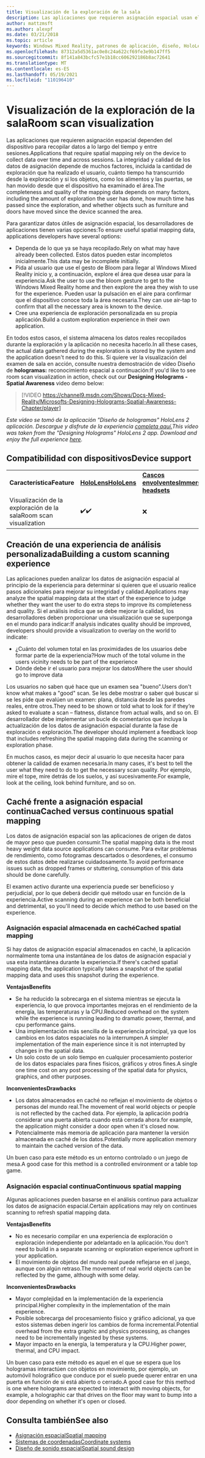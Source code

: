 ```yaml
---
title: Visualización de la exploración de la sala
description: Las aplicaciones que requieren asignación espacial usan el dispositivo para recopilar datos a lo largo del tiempo y entre sesiones.
author: mattzmsft
ms.author: alexpf
ms.date: 03/21/2018
ms.topic: article
keywords: Windows Mixed Reality, patrones de aplicación, diseño, HoloLens, examen de sala, asignación espacial, malla, casco de realidad mixta, casco de realidad mixta de Windows, casco de realidad virtual, HoloLens
ms.openlocfilehash: 87312a5d5361ac0e8c24a622cf69fe3e9b147ff5
ms.sourcegitcommit: 8f141a843bcfc57e1b18cc606292186b8ac72641
ms.translationtype: MT
ms.contentlocale: es-ES
ms.lasthandoff: 05/19/2021
ms.locfileid: "110196410"
---
```

# <a name="room-scan-visualization"></a><span data-ttu-id="92e0b-104">Visualización de la exploración de la sala</span><span class="sxs-lookup"><span data-stu-id="92e0b-104">Room scan visualization</span></span>

<span data-ttu-id="92e0b-105">Las aplicaciones que requieren asignación espacial dependen del dispositivo para recopilar datos a lo largo del tiempo y entre sesiones.</span><span class="sxs-lookup"><span data-stu-id="92e0b-105">Applications that require spatial mapping rely on the device to collect data over time and across sessions.</span></span> <span data-ttu-id="92e0b-106">La integridad y calidad de los datos de asignación depende de muchos factores, incluida la cantidad de exploración que ha realizado el usuario, cuánto tiempo ha transcurrido desde la exploración y si los objetos, como los alimentos y las puertas, se han movido desde que el dispositivo ha examinado el área.</span><span class="sxs-lookup"><span data-stu-id="92e0b-106">The completeness and quality of the mapping data depends on many factors, including the amount of exploration the user has done, how much time has passed since the exploration, and whether objects such as furniture and doors have moved since the device scanned the area.</span></span>

<span data-ttu-id="92e0b-107">Para garantizar datos útiles de asignación espacial, los desarrolladores de aplicaciones tienen varias opciones:</span><span class="sxs-lookup"><span data-stu-id="92e0b-107">To ensure useful spatial mapping data, applications developers have several options:</span></span>
* <span data-ttu-id="92e0b-108">Dependa de lo que ya se haya recopilado.</span><span class="sxs-lookup"><span data-stu-id="92e0b-108">Rely on what may have already been collected.</span></span> <span data-ttu-id="92e0b-109">Estos datos pueden estar incompletos inicialmente.</span><span class="sxs-lookup"><span data-stu-id="92e0b-109">This data may be incomplete initially.</span></span>
* <span data-ttu-id="92e0b-110">Pida al usuario que use el gesto de Bloom para llegar al Windows Mixed Reality inicio y, a continuación, explore el área que desea usar para la experiencia.</span><span class="sxs-lookup"><span data-stu-id="92e0b-110">Ask the user to use the bloom gesture to get to the Windows Mixed Reality home and then explore the area they wish to use for the experience.</span></span> <span data-ttu-id="92e0b-111">Pueden usar la pulsación en el aire para confirmar que el dispositivo conoce toda la área necesaria.</span><span class="sxs-lookup"><span data-stu-id="92e0b-111">They can use air-tap to confirm that all the necessary area is known to the device.</span></span>
* <span data-ttu-id="92e0b-112">Cree una experiencia de exploración personalizada en su propia aplicación.</span><span class="sxs-lookup"><span data-stu-id="92e0b-112">Build a custom exploration experience in their own application.</span></span>

<span data-ttu-id="92e0b-113">En todos estos casos, el sistema almacena los datos reales recopilados durante la exploración y la aplicación no necesita hacerlo.</span><span class="sxs-lookup"><span data-stu-id="92e0b-113">In all these cases, the actual data gathered during the exploration is stored by the system and the application doesn't need to do this.</span></span> <span data-ttu-id="92e0b-114">Si quiere ver la visualización del examen de sala en acción, consulte nuestra demostración de vídeo Diseño de **hologramas:** reconocimiento espacial a continuación:</span><span class="sxs-lookup"><span data-stu-id="92e0b-114">If you'd like to see room scan visualization in action, check out our **Designing Holograms - Spatial Awareness** video demo below:</span></span>

> [!VIDEO https://channel9.msdn.com/Shows/Docs-Mixed-Reality/Microsofts-Designing-Holograms-Spatial-Awareness-Chapter/player]

<span data-ttu-id="92e0b-115">*Este vídeo se tomó de la aplicación "Diseño de hologramas" HoloLens 2 aplicación. Descargue y disfrute de la experiencia [completa aquí.](https://aka.ms/dhapp)*</span><span class="sxs-lookup"><span data-stu-id="92e0b-115">*This video was taken from the "Designing Holograms" HoloLens 2 app. Download and enjoy the full experience [here](https://aka.ms/dhapp).*</span></span>

## <a name="device-support"></a><span data-ttu-id="92e0b-116">Compatibilidad con dispositivos</span><span class="sxs-lookup"><span data-stu-id="92e0b-116">Device support</span></span>

<table>
    <colgroup>
    <col width="33%" />
    <col width="33%" />
    <col width="33%" />
    </colgroup>
    <tr>
        <td><span data-ttu-id="92e0b-117"><strong>Característica</strong></span><span class="sxs-lookup"><span data-stu-id="92e0b-117"><strong>Feature</strong></span></span></td>
        <td><span data-ttu-id="92e0b-118"><a href="/hololens/hololens1-hardware"><strong>HoloLens</strong></a></span><span class="sxs-lookup"><span data-stu-id="92e0b-118"><a href="/hololens/hololens1-hardware"><strong>HoloLens</strong></a></span></span></td>
        <td><span data-ttu-id="92e0b-119"><a href="../discover/immersive-headset-hardware-details.md"><strong>Cascos envolventes</strong></a></span><span class="sxs-lookup"><span data-stu-id="92e0b-119"><a href="../discover/immersive-headset-hardware-details.md"><strong>Immersive headsets</strong></a></span></span></td>
    </tr>
     <tr>
        <td><span data-ttu-id="92e0b-120">Visualización de la exploración de la sala</span><span class="sxs-lookup"><span data-stu-id="92e0b-120">Room scan visualization</span></span></td>
        <td><span data-ttu-id="92e0b-121">✔️</span><span class="sxs-lookup"><span data-stu-id="92e0b-121">✔️</span></span></td>
        <td>❌</td>
    </tr>
</table>

## <a name="building-a-custom-scanning-experience"></a><span data-ttu-id="92e0b-122">Creación de una experiencia de análisis personalizada</span><span class="sxs-lookup"><span data-stu-id="92e0b-122">Building a custom scanning experience</span></span>

<span data-ttu-id="92e0b-123">Las aplicaciones pueden analizar los datos de asignación espacial al principio de la experiencia para determinar si quieren que el usuario realice pasos adicionales para mejorar su integridad y calidad.</span><span class="sxs-lookup"><span data-stu-id="92e0b-123">Applications may analyze the spatial mapping data at the start of the experience to judge whether they want the user to do extra steps to improve its completeness and quality.</span></span> <span data-ttu-id="92e0b-124">Si el análisis indica que se debe mejorar la calidad, los desarrolladores deben proporcionar una visualización que se superponga en el mundo para indicar:</span><span class="sxs-lookup"><span data-stu-id="92e0b-124">If analysis indicates quality should be improved, developers should provide a visualization to overlay on the world to indicate:</span></span>
* <span data-ttu-id="92e0b-125">¿Cuánto del volumen total en las proximidades de los usuarios debe formar parte de la experiencia?</span><span class="sxs-lookup"><span data-stu-id="92e0b-125">How much of the total volume in the users vicinity needs to be part of the experience</span></span>
* <span data-ttu-id="92e0b-126">Dónde debe ir el usuario para mejorar los datos</span><span class="sxs-lookup"><span data-stu-id="92e0b-126">Where the user should go to improve data</span></span>

<span data-ttu-id="92e0b-127">Los usuarios no saben qué hace que un examen sea "bueno".</span><span class="sxs-lookup"><span data-stu-id="92e0b-127">Users don't know what makes a "good" scan.</span></span> <span data-ttu-id="92e0b-128">Se les debe mostrar o saber qué buscar si se les pide que evalúen un examen: plana, distancia desde las paredes reales, entre otros.</span><span class="sxs-lookup"><span data-stu-id="92e0b-128">They need to be shown or told what to look for if they’re asked to evaluate a scan – flatness, distance from actual walls, and so on.</span></span> <span data-ttu-id="92e0b-129">El desarrollador debe implementar un bucle de comentarios que incluya la actualización de los datos de asignación espacial durante la fase de exploración o exploración.</span><span class="sxs-lookup"><span data-stu-id="92e0b-129">The developer should implement a feedback loop that includes refreshing the spatial mapping data during the scanning or exploration phase.</span></span>

<span data-ttu-id="92e0b-130">En muchos casos, es mejor decir al usuario lo que necesita hacer para obtener la calidad de examen necesaria.</span><span class="sxs-lookup"><span data-stu-id="92e0b-130">In many cases, it's best to tell the user what they need to do to get the necessary scan quality.</span></span> <span data-ttu-id="92e0b-131">Por ejemplo, mire el tope, mire detrás de los suelos, y así sucesivamente.</span><span class="sxs-lookup"><span data-stu-id="92e0b-131">For example, look at the ceiling, look behind furniture, and so on.</span></span>

## <a name="cached-versus-continuous-spatial-mapping"></a><span data-ttu-id="92e0b-132">Caché frente a asignación espacial continua</span><span class="sxs-lookup"><span data-stu-id="92e0b-132">Cached versus continuous spatial mapping</span></span>

<span data-ttu-id="92e0b-133">Los datos de asignación espacial son las aplicaciones de origen de datos de mayor peso que pueden consumir.</span><span class="sxs-lookup"><span data-stu-id="92e0b-133">The spatial mapping data is the most heavy weight data source applications can consume.</span></span> <span data-ttu-id="92e0b-134">Para evitar problemas de rendimiento, como fotogramas descartados o desordenes, el consumo de estos datos debe realizarse cuidadosamente.</span><span class="sxs-lookup"><span data-stu-id="92e0b-134">To avoid performance issues such as dropped frames or stuttering, consumption of this data should be done carefully.</span></span>

<span data-ttu-id="92e0b-135">El examen activo durante una experiencia puede ser beneficioso y perjudicial, por lo que deberá decidir qué método usar en función de la experiencia.</span><span class="sxs-lookup"><span data-stu-id="92e0b-135">Active scanning during an experience can be both beneficial and detrimental, so you'll need to decide which method to use based on the experience.</span></span>

### <a name="cached-spatial-mapping"></a><span data-ttu-id="92e0b-136">Asignación espacial almacenada en caché</span><span class="sxs-lookup"><span data-stu-id="92e0b-136">Cached spatial mapping</span></span>

<span data-ttu-id="92e0b-137">Si hay datos de asignación espacial almacenados en caché, la aplicación normalmente toma una instantánea de los datos de asignación espacial y usa esta instantánea durante la experiencia.</span><span class="sxs-lookup"><span data-stu-id="92e0b-137">If there's cached spatial mapping data, the application typically takes a snapshot of the spatial mapping data and uses this snapshot during the experience.</span></span>

<span data-ttu-id="92e0b-138">**Ventajas**</span><span class="sxs-lookup"><span data-stu-id="92e0b-138">**Benefits**</span></span>
* <span data-ttu-id="92e0b-139">Se ha reducido la sobrecarga en el sistema mientras se ejecuta la experiencia, lo que provoca importantes mejoras en el rendimiento de la energía, las temperaturas y la CPU.</span><span class="sxs-lookup"><span data-stu-id="92e0b-139">Reduced overhead on the system while the experience is running leading to dramatic power, thermal, and cpu performance gains.</span></span>
* <span data-ttu-id="92e0b-140">Una implementación más sencilla de la experiencia principal, ya que los cambios en los datos espaciales no la interrumpen.</span><span class="sxs-lookup"><span data-stu-id="92e0b-140">A simpler implementation of the main experience since it is not interrupted by changes in the spatial data.</span></span>
* <span data-ttu-id="92e0b-141">Un solo costo de un solo tiempo en cualquier procesamiento posterior de los datos espaciales para fines físicos, gráficos y otros fines.</span><span class="sxs-lookup"><span data-stu-id="92e0b-141">A single one time cost on any post processing of the spatial data for physics, graphics, and other purposes.</span></span>

<span data-ttu-id="92e0b-142">**Inconvenientes**</span><span class="sxs-lookup"><span data-stu-id="92e0b-142">**Drawbacks**</span></span>
* <span data-ttu-id="92e0b-143">Los datos almacenados en caché no reflejan el movimiento de objetos o personas del mundo real.</span><span class="sxs-lookup"><span data-stu-id="92e0b-143">The movement of real world objects or people is not reflected by the cached data.</span></span> <span data-ttu-id="92e0b-144">Por ejemplo, la aplicación podría considerar una puerta abierta cuando está cerrada ahora.</span><span class="sxs-lookup"><span data-stu-id="92e0b-144">for example, the application might consider a door open when it's closed now.</span></span>
* <span data-ttu-id="92e0b-145">Potencialmente más memoria de aplicación para mantener la versión almacenada en caché de los datos.</span><span class="sxs-lookup"><span data-stu-id="92e0b-145">Potentially more application memory to maintain the cached version of the data.</span></span>

<span data-ttu-id="92e0b-146">Un buen caso para este método es un entorno controlado o un juego de mesa.</span><span class="sxs-lookup"><span data-stu-id="92e0b-146">A good case for this method is a controlled environment or a table top game.</span></span>

### <a name="continuous-spatial-mapping"></a><span data-ttu-id="92e0b-147">Asignación espacial continua</span><span class="sxs-lookup"><span data-stu-id="92e0b-147">Continuous spatial mapping</span></span>

<span data-ttu-id="92e0b-148">Algunas aplicaciones pueden basarse en el análisis continuo para actualizar los datos de asignación espacial.</span><span class="sxs-lookup"><span data-stu-id="92e0b-148">Certain applications may rely on continues scanning to refresh spatial mapping data.</span></span>

<span data-ttu-id="92e0b-149">**Ventajas**</span><span class="sxs-lookup"><span data-stu-id="92e0b-149">**Benefits**</span></span>
* <span data-ttu-id="92e0b-150">No es necesario compilar en una experiencia de exploración o exploración independiente por adelantado en la aplicación.</span><span class="sxs-lookup"><span data-stu-id="92e0b-150">You don't need to build in a separate scanning or exploration experience upfront in your application.</span></span>
* <span data-ttu-id="92e0b-151">El movimiento de objetos del mundo real puede reflejarse en el juego, aunque con algún retraso.</span><span class="sxs-lookup"><span data-stu-id="92e0b-151">The movement of real world objects can be reflected by the game, although with some delay.</span></span>

<span data-ttu-id="92e0b-152">**Inconvenientes**</span><span class="sxs-lookup"><span data-stu-id="92e0b-152">**Drawbacks**</span></span>
* <span data-ttu-id="92e0b-153">Mayor complejidad en la implementación de la experiencia principal.</span><span class="sxs-lookup"><span data-stu-id="92e0b-153">Higher complexity in the implementation of the main experience.</span></span>
* <span data-ttu-id="92e0b-154">Posible sobrecarga del procesamiento físico y gráfico adicional, ya que estos sistemas deben ingerir los cambios de forma incremental.</span><span class="sxs-lookup"><span data-stu-id="92e0b-154">Potential overhead from the extra graphic and physics processing, as changes need to be incrementally ingested by these systems.</span></span>
* <span data-ttu-id="92e0b-155">Mayor impacto en la energía, la temperatura y la CPU.</span><span class="sxs-lookup"><span data-stu-id="92e0b-155">Higher power, thermal, and CPU impact.</span></span>

<span data-ttu-id="92e0b-156">Un buen caso para este método es aquel en el que se espera que los hologramas interactúen con objetos en movimiento, por ejemplo, un automóvil holográfico que conduce por el suelo puede querer entrar en una puerta en función de si está abierto o cerrado.</span><span class="sxs-lookup"><span data-stu-id="92e0b-156">A good case for this method is one where holograms are expected to interact with moving objects, for example, a holographic car that drives on the floor may want to bump into a door depending on whether it's open or closed.</span></span>

## <a name="see-also"></a><span data-ttu-id="92e0b-157">Consulta también</span><span class="sxs-lookup"><span data-stu-id="92e0b-157">See also</span></span>

* [<span data-ttu-id="92e0b-158">Asignación espacial</span><span class="sxs-lookup"><span data-stu-id="92e0b-158">Spatial mapping</span></span>](spatial-mapping.md)
* [<span data-ttu-id="92e0b-159">Sistemas de coordenadas</span><span class="sxs-lookup"><span data-stu-id="92e0b-159">Coordinate systems</span></span>](coordinate-systems.md)
* [<span data-ttu-id="92e0b-160">Diseño de sonido espacial</span><span class="sxs-lookup"><span data-stu-id="92e0b-160">Spatial sound design</span></span>](spatial-sound-design.md)